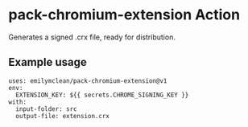 # pack-chromium-extension Action

Generates a signed .crx file, ready for distribution.

## Example usage
```
uses: emilymclean/pack-chromium-extension@v1
env:
  EXTENSION_KEY: ${{ secrets.CHROME_SIGNING_KEY }}
with:
  input-folder: src
  output-file: extension.crx
```
